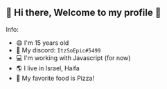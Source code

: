 ## 👋 Hi there, Welcome to my profile 👋

Info:

- 😄 I'm 15 years old
- 📨 My discord: `ItzSoEpic#5499`
- 💻 I'm working with Javascript (for now)
- 🌎 I live in Israel, Haifa
- 🍕 My favorite food is Pizza!
